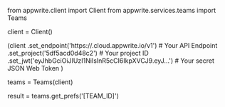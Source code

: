 from appwrite.client import Client
from appwrite.services.teams import Teams

client = Client()

(client
  .set_endpoint('https://<REGION>.cloud.appwrite.io/v1') # Your API Endpoint
  .set_project('5df5acd0d48c2') # Your project ID
  .set_jwt('eyJhbGciOiJIUzI1NiIsInR5cCI6IkpXVCJ9.eyJ...') # Your secret JSON Web Token
)

teams = Teams(client)

result = teams.get_prefs('[TEAM_ID]')
